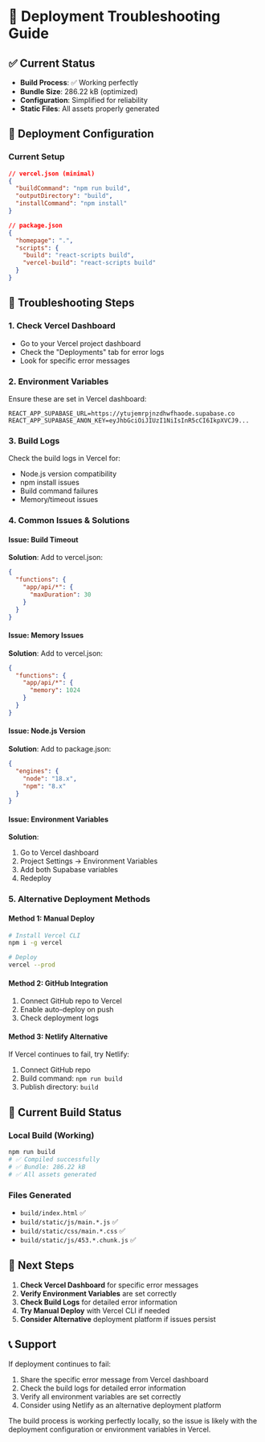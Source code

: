 # 🚀 Deployment Troubleshooting Guide

## ✅ **Current Status**
- **Build Process**: ✅ Working perfectly
- **Bundle Size**: 286.22 kB (optimized)
- **Configuration**: Simplified for reliability
- **Static Files**: All assets properly generated

## 🔧 **Deployment Configuration**

### **Current Setup**
```json
// vercel.json (minimal)
{
  "buildCommand": "npm run build",
  "outputDirectory": "build",
  "installCommand": "npm install"
}
```

```json
// package.json
{
  "homepage": ".",
  "scripts": {
    "build": "react-scripts build",
    "vercel-build": "react-scripts build"
  }
}
```

## 🎯 **Troubleshooting Steps**

### **1. Check Vercel Dashboard**
- Go to your Vercel project dashboard
- Check the "Deployments" tab for error logs
- Look for specific error messages

### **2. Environment Variables**
Ensure these are set in Vercel dashboard:
```
REACT_APP_SUPABASE_URL=https://ytujemrpjnzdhwfhaode.supabase.co
REACT_APP_SUPABASE_ANON_KEY=eyJhbGciOiJIUzI1NiIsInR5cCI6IkpXVCJ9...
```

### **3. Build Logs**
Check the build logs in Vercel for:
- Node.js version compatibility
- npm install issues
- Build command failures
- Memory/timeout issues

### **4. Common Issues & Solutions**

#### **Issue: Build Timeout**
**Solution**: Add to vercel.json:
```json
{
  "functions": {
    "app/api/*": {
      "maxDuration": 30
    }
  }
}
```

#### **Issue: Memory Issues**
**Solution**: Add to vercel.json:
```json
{
  "functions": {
    "app/api/*": {
      "memory": 1024
    }
  }
}
```

#### **Issue: Node.js Version**
**Solution**: Add to package.json:
```json
{
  "engines": {
    "node": "18.x",
    "npm": "8.x"
  }
}
```

#### **Issue: Environment Variables**
**Solution**: 
1. Go to Vercel dashboard
2. Project Settings → Environment Variables
3. Add both Supabase variables
4. Redeploy

### **5. Alternative Deployment Methods**

#### **Method 1: Manual Deploy**
```bash
# Install Vercel CLI
npm i -g vercel

# Deploy
vercel --prod
```

#### **Method 2: GitHub Integration**
1. Connect GitHub repo to Vercel
2. Enable auto-deploy on push
3. Check deployment logs

#### **Method 3: Netlify Alternative**
If Vercel continues to fail, try Netlify:
1. Connect GitHub repo
2. Build command: `npm run build`
3. Publish directory: `build`

## 🚀 **Current Build Status**

### **Local Build (Working)**
```bash
npm run build
# ✅ Compiled successfully
# ✅ Bundle: 286.22 kB
# ✅ All assets generated
```

### **Files Generated**
- `build/index.html` ✅
- `build/static/js/main.*.js` ✅
- `build/static/css/main.*.css` ✅
- `build/static/js/453.*.chunk.js` ✅

## 🎯 **Next Steps**

1. **Check Vercel Dashboard** for specific error messages
2. **Verify Environment Variables** are set correctly
3. **Check Build Logs** for detailed error information
4. **Try Manual Deploy** with Vercel CLI if needed
5. **Consider Alternative** deployment platform if issues persist

## 📞 **Support**

If deployment continues to fail:
1. Share the specific error message from Vercel dashboard
2. Check the build logs for detailed error information
3. Verify all environment variables are set correctly
4. Consider using Netlify as an alternative deployment platform

The build process is working perfectly locally, so the issue is likely with the deployment configuration or environment variables in Vercel.





